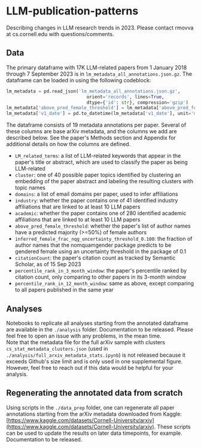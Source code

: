 # LLM-publication-patterns
Describing changes in LLM research trends in 2023. Please contact rmovva at cs.cornell.edu with questions/comments.

## Data

The primary dataframe with 17K LLM-related papers from 1 January 2018 through 7 September 2023 is in `lm_metadata_all_annotations.json.gz`. 
The dataframe can be loaded in using the following codeblock:

```python
lm_metadata = pd.read_json('lm_metadata_all_annotations.json.gz',
                              orient='records', lines=True,
                              dtype={'id': str}, compression='gzip')
lm_metadata['above_pred_female_threshold'] = lm_metadata['above_pred_female_threshold'].map({1: True, 0: False})
lm_metadata['v1_date'] = pd.to_datetime(lm_metadata['v1_date'], unit='ms')
```

The dataframe consists of 19 metadata annotations per paper. Several of these columns are base arXiv metadata, and the columns we add are described below. 
See the paper's Methods section and Appendix for additional details on how the columns are defined.

- `LM_related_terms`: a list of LLM-related keywords that appear in the paper's title or abstract, which are used to classify the paper as being LLM-related
- `cluster`: one of 40 possible paper topics identified by clustering an embedding of the paper abstract and labeling the resulting clusters with topic names
- `domains`: a list of email domains per paper, used to infer affiliations
- `industry`: whether the paper contains one of 41 identified industry affiliations that are linked to at least 10 LLM papers
- `academic`: whether the paper contains one of 280 identified academic affiliations that are linked to at least 10 LLM papers
- `above_pred_female_threshold`: whether the paper's list of author names have a predicted majority (>=50%) of female authors
- `inferred_female_frac_nqg_uncertainty_threshold_0.100`: the fraction of author names that the nomquamgender package predicts to be gendered female using an uncertainty threshold in the package of 0.1
- `citationCount`: the paper's citation count as tracked by Semantic Scholar, as of 15 Sep 2023
- `percentile_rank_in_3_month_window`: the paper's percentile ranked by citation count, only comparing to other papers in its 3-month window
- `percentile_rank_in_12_month_window`: same as above, except comparing to all papers published in the same year

## Analyses

Notebooks to replicate all analyses starting from the annotated dataframe are available in the `./analysis` folder. Documentation to be released. Please feel free to open an issue with any problems, in the mean time.  
Note that the metadata file for the full arXiv sample with clusters `cs_stat_metadata_clusters.json` (used in `./analysis/full_arxiv_metadata_stats.ipynb`) is not released because it exceeds Github's size limit and is only used in one supplemental figure. However, feel free to reach out if this data would be helpful for your analysis.

## Regenerating the annotated data from scratch

Using scripts in the `./data_prep` folder, one can regenerate all paper annotations starting from the arXiv metadata downloaded from Kaggle: [https://www.kaggle.com/datasets/Cornell-University/arxiv](https://www.kaggle.com/datasets/Cornell-University/arxiv).
These scripts can be used to update the results on later data timepoints, for example. Documentation to be released.
